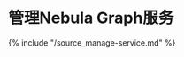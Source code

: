 # 管理Nebula Graph服务

{% include "/source_manage-service.md" %}
<!-- The line above is for content reusing. The source file is in the docs-2.0/reuse directory. -->
